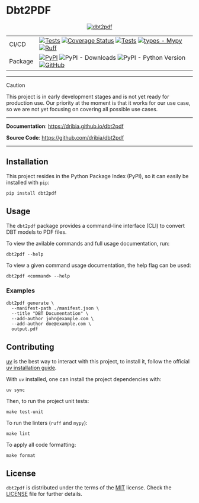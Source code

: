 Dbt2PDF
==========================

<p align="center">
    <a href="https://dribia.github.io/dbt2pdf">
        <picture style="display: block; margin-left: auto; margin-right: auto; width: 40%;">
            <source
                media="(prefers-color-scheme: dark)"
                srcset="https://dribia.github.io/dbt2pdf/img/logo_dribia_blanc_cropped.png"
            >
            <source
                media="(prefers-color-scheme: light)"
                srcset="https://dribia.github.io/dbt2pdf/img/logo_dribia_blau_cropped.png"
            >
            <img
                alt="dbt2pdf"
                src="https://dribia.github.io/dbt2pdf/img/logo_dribia_blau_cropped.png"
            >
        </picture>
    </a>
</p>

|         |                                                                                                                                                                                                                                                                                                                                                                                                                                                                                                                                                                                                                                                                                       |
|---------|---------------------------------------------------------------------------------------------------------------------------------------------------------------------------------------------------------------------------------------------------------------------------------------------------------------------------------------------------------------------------------------------------------------------------------------------------------------------------------------------------------------------------------------------------------------------------------------------------------------------------------------------------------------------------------------|
| CI/CD   | [![Tests](https://github.com/dribia/dbt2pdf/actions/workflows/test.yml/badge.svg)](https://github.com/dribia/dbt2pdf/actions/workflows/test.yml) [![Coverage Status](https://img.shields.io/codecov/c/github/dribia/dbt2pdf)](https://codecov.io/gh/dribia/dbt2pdf) [![Tests](https://github.com/dribia/dbt2pdf/actions/workflows/lint.yml/badge.svg)](https://github.com/dribia/dbt2pdf/actions/workflows/lint.yml) [![types - Mypy](https://img.shields.io/badge/types-Mypy-blue.svg)](https://github.com/python/mypy) [![Ruff](https://img.shields.io/endpoint?url=https://raw.githubusercontent.com/astral-sh/ruff/main/assets/badge/v2.json)](https://github.com/astral-sh/ruff) |
| Package | [![PyPI](https://img.shields.io/pypi/v/dbt2pdf)](https://pypi.org/project/dbt2pdf/) ![PyPI - Downloads](https://img.shields.io/pypi/dm/dbt2pdf?color=blue&logo=pypi&logoColor=gold) ![PyPI - Python Version](https://img.shields.io/pypi/pyversions/dbt2pdf?logo=python&logoColor=gold) [![GitHub](https://img.shields.io/github/license/dribia/dbt2pdf?color=blue)](LICENSE)                                                                                                                                                                                                                                                                                                         |
---

> [!CAUTION]
> This project is in early development stages and is not yet ready for production use.
> Our priority at the moment is that it works for our use case, so we are not yet focusing on
> covering all possible use cases.

---

**Documentation**: <a href="https://dribia.github.io/dbt2pdf" target="_blank">https://dribia.github.io/dbt2pdf</a>

**Source Code**: <a href="https://github.com/dribia/dbt2pdf" target="_blank">https://github.com/dribia/dbt2pdf</a>

---

## Installation

This project resides in the Python Package Index (PyPI), so it can easily be installed with `pip`:

```console
pip install dbt2pdf
```

## Usage

The `dbt2pdf` package provides a command-line interface (CLI) to convert DBT models to PDF files.

To view the avilable commands and full usage documentation, run:

```shell
dbt2pdf --help
```

To view a given command usage documentation, the help flag can be used:

```shell
dbt2pdf <command> --help
```

### Examples
```shell
dbt2pdf generate \
  --manifest-path ./manifest.json \
  --title "DBT Documentation" \
  --add-author john@example.com \
  --add-author doe@example.com \
  output.pdf
```

## Contributing

[uv](https://docs.astral.sh/uv/) is the best way to interact with this project, to install it,
follow the official [uv installation guide](https://docs.astral.sh/uv/getting-started/installation/).

With `uv` installed, one can install the project dependencies with:

```shell
uv sync
```

Then, to run the project unit tests:

```shell
make test-unit
```

To run the linters (`ruff` and `mypy`):

```shell
make lint
```

To apply all code formatting:

```shell
make format
```

## License

`dbt2pdf` is distributed under the terms of the
[MIT](https://opensource.org/license/mit) license.
Check the [LICENSE](./LICENSE) file for further details.
